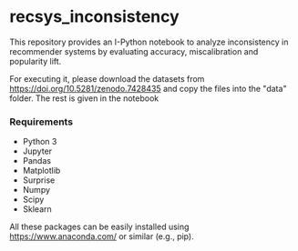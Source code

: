 # recsys_inconsistency

This repository provides an I-Python notebook to analyze inconsistency in recommender systems by evaluating accuracy, miscalibration and popularity lift.

For executing it, please download the datasets from https://doi.org/10.5281/zenodo.7428435 and copy the files into the "data" folder. The rest is given in the notebook

### Requirements
* Python 3
* Jupyter
* Pandas
* Matplotlib
* Surprise
* Numpy
* Scipy
* Sklearn

All these packages can be easily installed using https://www.anaconda.com/ or similar (e.g., pip).
